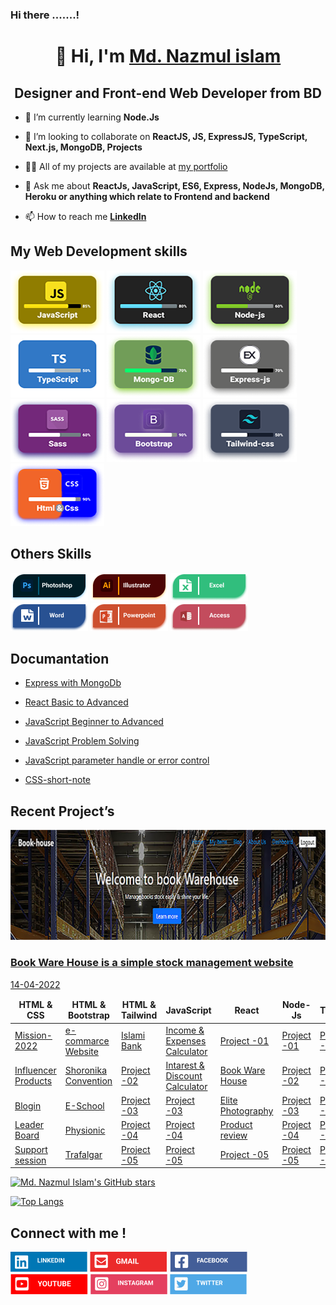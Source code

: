 ### Hi there .......!

<h1 align="center">👋 Hi, I'm <a href="https://www.linkedin.com/in/developernazmul/" target="_blank">Md. Nazmul islam</a></h1>

<h2 align="center" align-items="center">Designer and Front-end Web Developer from BD</h2>

- 🌱 I’m currently learning **Node.Js**

- 👯 I’m looking to collaborate on **ReactJS, JS, ExpressJS, TypeScript, Next.js, MongoDB, Projects**

- 👨‍💻 All of my projects are available at [my portfolio]()

- 💬 Ask me about **ReactJs, JavaScript, ES6, Express, NodeJs, MongoDB, Heroku or anything which relate to Frontend and backend**

- 📫 How to reach me **[LinkedIn](https://www.linkedin.com/in/developernazmul)**

## My Web Development skills

![image description](assets/images/javaScript.png)
![image description](assets/images/React.png)
![image description](assets/images/Node-js.png)
![image description](assets/images/TypeScript.png)
![image description](assets/images/Mongo.png)
![image description](assets/images/Express.png)
![image description](assets/images/Sass.png)
![image description](assets/images/Bootstrap.png)
![image description](assets/images/Tailwind.png)
![image description](assets/images/Html.png)

## Others Skills

![image description](assets/images/Photoshop.png)
![image description](assets/images/Ai.png)
![image description](assets/images/Exel.png)
![image description](assets/images/word.png)
![image description](assets/images/power.png)
![image description](assets/images/Acsess.png)

## Documantation

- [Express with MongoDb](https://github.com/dev-nazmulislam/express-mongodb-short-note)
- [React Basic to Advanced](https://github.com/dev-nazmulislam/react-short-note)
- [JavaScript Beginner to Advanced](https://github.com/dev-nazmulislam/javascript-short-note)
- [JavaScript Problem Solving](https://github.com/dev-nazmulislam/javaScript-problem-solving)
- [JavaScript parameter handle or error control](https://github.com/dev-nazmulislam/function-parameter-handle)

- [CSS-short-note](https://github.com/dev-nazmulislam/css-short-note)

## Recent Project’s

 <a href="https://github.com/dev-nazmulislam/book-ware-house-client">

 <img src="assets/images/book.png" alt="" />
 <h3>Book Ware House is a simple stock management website</h3>
 <p>14-04-2022</p> 
  </a>

<table>
  <thead align="center">
    <tr border: none;>
      <td><b>HTML & CSS</b></td>
      <td><b>HTML & Bootstrap</b></td>
      <td><b>HTML & Tailwind</b></td>
      <td><b>JavaScript</b></td>
      <td><b>React</b></td>
      <td><b>Node-Js</b></td>
      <td><b>TypeScript</b></td>
    </tr>
  </thead>
  <tbody>
    <tr>
      <td><a href="https://github.com/dev-nazmulislam/mission-2022">Mission-2022</a></td>
      <td><a href="https://github.com/dev-nazmulislam/e-commarce-website">e-commarce Website</a></td>
      <td><a href="https://github.com/dev-nazmulislam/islami-bank">Islami Bank</a></td>
      <td><a href="https://github.com/dev-nazmulislam/income-expanses-calcualtor">Income & Expenses Calculator</a></td>
      <td><a href="#">Project -01</a></td>
      <td><a href="#">Project -01</a></td>
      <td><a href="#">Project -01</a></td>
    </tr>
    <tr>
      <td><a href="https://github.com/dev-nazmulislam/influencer-products">Influencer Products</a></td>
      <td><a href="https://github.com/dev-nazmulislam/soronika-convention">Shoronika Convention</a></td>
      <td><a href="#">Project -02</a></td>
      <td><a href="https://github.com/dev-nazmulislam/intarest-discount-calculator">Intarest & Discount Calculator</a></td>
      <td><a href="https://github.com/dev-nazmulislam/book-ware-house-client">Book Ware House</a></td>
      <td><a href="#">Project -02</a></td>
      <td><a href="#">Project -02</a></td>
    </tr>
    <tr>
      <td><a href="https://github.com/dev-nazmulislam/blogin">Blogin</a></td>
      <td><a href="https://github.com/dev-nazmulislam/e-school">E-School</a></td>
      <td><a href="#">Project -03</a></td>
      <td><a href="#">Project -03</a></td>
      <td><a href="https://github.com/dev-nazmulislam/elite-photographer">Elite Photography</a></td>
      <td><a href="#">Project -03</a></td>
      <td><a href="#">Project -03</a></td>
    </tr>
    <tr>
      <td><a href="https://github.com/dev-nazmulislam/leader-board">Leader Board</a></td>
      <td><a href="https://github.com/dev-nazmulislam/physionic">Physionic</a></td>
      <td><a href="#">Project -04</a></td>
      <td><a href="#">Project -04</a></td>
      <td><a href="https://github.com/dev-nazmulislam/product-analysis">Product review</a></td>
      <td><a href="#">Project -04</a></td>
      <td><a href="#">Project -04</a></td>
    <tr>
      <td><a href="https://github.com/dev-nazmulislam/support-session">Support session</a></td>
      <td><a href="https://github.com/dev-nazmulislam/trafalgar">Trafalgar</a></td>
      <td><a href="#">Project -05</a></td>
      <td><a href="#">Project -05</a></td>
      <td><a href="#">Project -05</a></td>
      <td><a href="#">Project -05</a></td>
      <td><a href="#">Project -05</a></td>
    </tr>
    </tbody>
</table>

[![Md. Nazmul Islam's GitHub stars](https://github-readme-stats.vercel.app/api?username=dev-nazmulislam)](https://github.com/dev-nazmulislam/github-readme-stats)

[![Top Langs](https://github-readme-stats.vercel.app/api/top-langs/?username=dev-nazmulislam&langs_count=8)](https://github.com/dev-nazmulislam/github-readme-stats)

## Connect with me !

![image description](assets/images/LinkedIn.png)
![image description](assets/images/Gmail.png)
![image description](assets/images/Facebook.png)
![image description](assets/images/YouTube.png)
![image description](assets/images/Instagram.png)
![image description](assets/images/Twitter.png)
